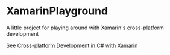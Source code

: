 # XamarinPlayground
A little project for playing around with Xamarin's cross-platform development

See [Cross-platform Development in C# with Xamarin](http://www.devx.com/wireless/cross-platform-development-in-c-with-xamarin.html)
